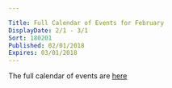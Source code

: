 ```yaml
---

Title: Full Calendar of Events for February
DisplayDate: 2/1 - 3/1
Sort: 180201
Published: 02/01/2018
Expires: 03/01/2018
---
```

The full calendar of events are <a href="assets/pdf/February 2018 Calendar.pdf" target="blank">here</a>
	

